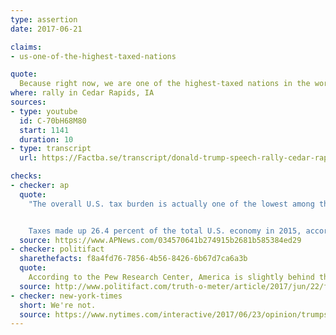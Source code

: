 ```yaml
---
type: assertion
date: 2017-06-21

claims:
- us-one-of-the-highest-taxed-nations

quote:
  Because right now, we are one of the highest-taxed nations in the world.
where: rally in Cedar Rapids, IA
sources:
- type: youtube
  id: C-70bH68M80
  start: 1141
  duration: 10
- type: transcript
  url: https://Factba.se/transcript/donald-trump-speech-rally-cedar-rapids-iowa-june-21-2017

checks:
- checker: ap
  quote:
    "The overall U.S. tax burden is actually one of the lowest among the 32 developed and large emerging-market economies tracked by the Organization for Economic Cooperation and Development.


    Taxes made up 26.4 percent of the total U.S. economy in 2015, according to the OECD. That’s far below Denmark’s tax burden of 46.6 percent, Britain’s 32.5 percent or Germany’s 36.9 percent. Just four OECD countries had a lower tax bite than the U.S.: South Korea, Ireland, Chile and Mexico."
  source: https://www.APNews.com/034570641b274915b2681b585384ed29
- checker: politifact
  sharethefacts: f8a4fd76-7856-4b56-8426-6b67d7ca6a3b
  quote:
    According to the Pew Research Center, America is slightly behind the middle of the pack when it comes to the taxed revenue portion of gross domestic product.
  source: http://www.politifact.com/truth-o-meter/article/2017/jun/22/fact-checking-nine-things-trump-overstated-got-wro/
- checker: new-york-times
  short: We're not.
  source: https://www.nytimes.com/interactive/2017/06/23/opinion/trumps-lies.html
---
```

